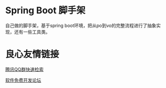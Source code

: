 # Spring Boot 脚手架
自己做的脚手架，基于spring boot环境，把从po到vo的完整流程进行了抽象实现，还有一些工具类。

 # 良心友情链接

[腾讯QQ群快速检索](http://u.720life.cn/s/8cf73f7c)

[软件免费开发论坛](http://u.720life.cn/s/bbb01dc0)